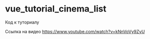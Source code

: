 # vue_tutorial_cinema_list
Код к туториалу

Ссылка на видео
https://www.youtube.com/watch?v=kNnVoVy9ZyU